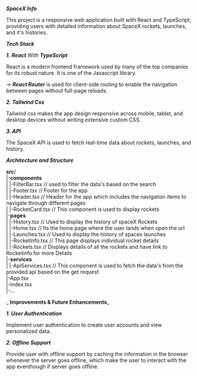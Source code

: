 ***SpaceX Info***

This project is a responsive web application built with React and TypeScript, providing users with detailed information about SpaceX rockets, launches, and it's histories.

**_Tech Stack_** 

_**1.** **React** With **TypeScript**_

React is a modern frontend framework used by many of the top companies for its robust nature. It is one of the Javascript library.

  -> _**React Router**_ is used for client-side routing to enable the navigation between pages without full-page reloads.
  
_**2. Tailwind Css**_

Tailwind css makes the app design responsive across mobile, tablet, and desktop devices without writing extensive custom CSS.

_**3. API**_

The SpaceX API is used to fetch real-time data about rockets, launches, and history. 

_**Architecture and Structure**_

**src**/  
  |-**components**  
  |    |-FilterBar.tsx   // used to filter the data's based on the search  
  |    |-Footer.tsx      // Footer for the app  
  |    |-Header.tsx      // Header for the app which includes the navigation items to navigate through different pages  
  |    |-RocketCard.tsx  // This component is used to display rockets  
  |-**pages**  
  |    |-History.tsx     // Used to display the history of spaceX Rockets  
  |    |-Home.tsx        // Its the home page where the user lands when open the url  
  |    |-Launches.tsx    // Used to display the history of spacex launches  
  |    |-RocketInfo.tsx  // This page displays individual rocket details  
  |    |-Rockets.tsx     // Displays details of all the rockets and have link to Rocketinfo for more Details  
  |-**services**  
  |  |-ApiServices.tsx // This component is used to fetch the data's from the provided api based on the get request  
  |-App.tsx  
  |-index.tsx  
  |-...
  

_  **Improvements & Future Enhancements**_
  
  _**1. User Authentication**_
  
  Implement user authentication to create user accounts and view personalized data.

  _**2. Offline Support**_
  
  Provide user with offline support by caching the information in the browser whenever the server goes offline, which make the user to interact with the app eventhough if server goes offline.
